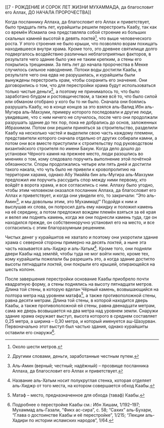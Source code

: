 [[7 - РОЖДЕНИЕ И СОРОК ЛЕТ ЖИЗНИ МУХАММАДА, да благословит его Аллах, ДО НАЧАЛА ПРОРОЧЕСТВА]]

Когда посланнику Аллаха, да благословит его Аллах и приветствует, было тридцать пять лет, курайшиты решили перестроить Каабу, так как со времён Исмаила она представляла собой строение из больших скальных камней высотой в девять локтей[^1], что выше человеческого роста. У этого строения не было крыши, что позволяло ворам похищать находившееся внутри храма. Кроме того, это древнее святилище долго подвергалось воздействию различных неблагоприятных факторов, в результате чего здание было уже не таким крепким, а стены его покрылись трещинами. За пять лет до начала пророчества в Мекке случилось сильное наводнение. Потоки воды достигли Каабы, в результате чего она едва не разрушилась, и курайшиты были вынуждены перестроить храм, чтобы сохранить его значение. Они договорились о том, что для перестройки храма будут использоваться только чистые деньги[^2], а поэтому не принималось то, что было заработано блудом и ростовщичеством, а также всё то, что было силой или обманом отобрано у кого бы то ни было. Сначала они боялись разрушать Каабу, но в конце концов за это взялся аль-Валид Ибн аль-Мугира аль-Махзуми, примеру которого последовали и другие люди, увидевшие, что с ним ничего не случилось, после чего они продолжали разрушать здание до тех пор, пока не добрались до основ, заложенных Ибрахимом. Потом они решили приняться за строительство, разделили Каабу на несколько частей и выделили свою часть каждому племени, представители которого сначала отдельно от других собирали камни, а потом они все вместе приступили к строительству под руководством византийского строителя по имени Бакум. Когда дело дошло до установки Чёрного камня на прежнее место, люди разошлись во мнениях о том, кому следовало поручить выполнение этой почётной обязанности. Споры продолжались четыре или пять дней и достигли такого накала, что чуть было не привели к кровопролитию на территории харама, однако Абу Умаййа бин аль-Мугира аль-Махзуми предложил им поручить рассудить спор между ними первому, кто войдёт в ворота храма, и все согласились с ним. Аллаху было угодно, чтобы этим человеком оказался посланник Аллаха, да благословит его Аллах и приветствует, и когда они увидели его, то закричали: “Это аль-Амин[^3], и мы довольны этим, это Мухаммад!” Подойдя к ним и выслушав их слова, он попросил дать ему накидку и положил камень на её середину, а потом предложил вождям племён взяться за её края и велел им поднять камень, когда же они поднесли камень туда, где он находился прежде, он собственноручно установил его на место, и все согласились с этим благоразумным решением.

Чистых денег у курайшитов не хватало и поэтому они укоротили здание храма с северной стороны примерно на десять локтей, а ныне эта часть называется аль-Хиджр и аль-Хатым[^4]. Кроме того, они подняли двери Каабы над землёй, чтобы туда не мог войти никто, кроме тех, кому курайшиты пожелали бы разрешить это, а когда здание достигло высоты пятнадцати локтей, они покрыли его крышей, опирающейся на шесть колонн.

После завершения перестройки основание Каабы приобрело почти квадратную форму, а стены поднялись на высоту пятнадцати метров. Длина той стены, в которую вделан Чёрный камень, возвышающийся на полтора метра над уровнем матафа[^5], а также противоположной стены, равна десяти метрам. Длина той стены, в которой находится дверь Каабы, а также противоположной ей стены, равна двенадцати метрам, сама же дверь возвышается на два метра над уровнем земли. Снаружи здание храма окружает выступ, высота которого в среднем составляет 0,25 метра, а ширина – 0,30 метра, и который именуется аш-Шазурван. Первоначально этот выступ был частью здания, однако курайшиты оставили его снаружи[^6].

[^1]: Около шести метров.

[^2]: Другими словами, деньги, заработанные честным путем.

[^3]: Аль-Амин (верный; честный; надёжный) – прозвище посланника Аллаха, да благословит его Аллах и приветствует.

[^4]: Название аль-Хатым носит полукруглая стенка, которая отделяет аль-Хиджр от того места, на котором совершается обход Каабы.

[^5]: Матаф – место, предназначенное для обхода (таваф) Каабы.

[^6]: Подробнее о перестройке Каабы см.: Ибн Хишам, 1/192–197; Мухаммад аль-Газали, “Фикх ас-сира”, с. 58; “Сахих” аль-Бухари, “Глава о достоинстве Каабы и её перестройке”, 1/215; “Лекции аль-Хадири по истории исламских народов”, 1/64.

